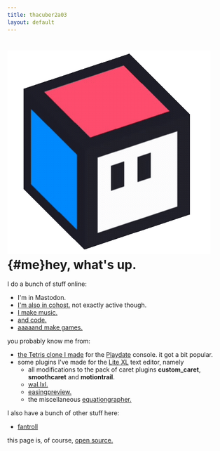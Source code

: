 ```yaml
---
title: thacuber2a03
layout: default
---
```


![a 1x1 rubik\'s cube with eyes](assets/images/TC.png){#me}hey, what\'s up.
===========================================================================

I do a bunch of stuff online:

-   I\'m in Mastodon.
-   [I\'m also in cohost.](https://cohost.org/thacuber2a03) not exactly
    active though.
-   [I make music.](https://youtube.com/@thacuber2a03)
-   [and code.](https://github.com/thacuber2a03)
-   [aaaaand make games.](https://thacuber.itch.io)

you probably know me from:

-   [the Tetris clone I made](https://github.com/thacuber2a03/Blockdate)
    for the [Playdate](https://play.date) console. it got a bit popular.
-   some plugins I\'ve made for the [Lite
    XL](https://github.com/lite-xl/lite-xl) text editor, namely
    -   all modifications to the pack of caret plugins
        **custom\_caret**, **smoothcaret** and **motiontrail**.
    -   [wal.lxl.](https://github.com/thacuber2a03/wal.lxl)
    -   [easingpreview.](https://github.com/thacuber2a03/lite-xl-easingpreview)
    -   the miscellaneous
        [equationgrapher.](https://github.com/thacuber2a03/equationgrapher)

I also have a bunch of other stuff here:

-   [fantroll](things/fantroll/fantroll.html)

this page is, of course, [open
source.](https://github.com/thacuber2a03/thacuber2a03.github.io)
